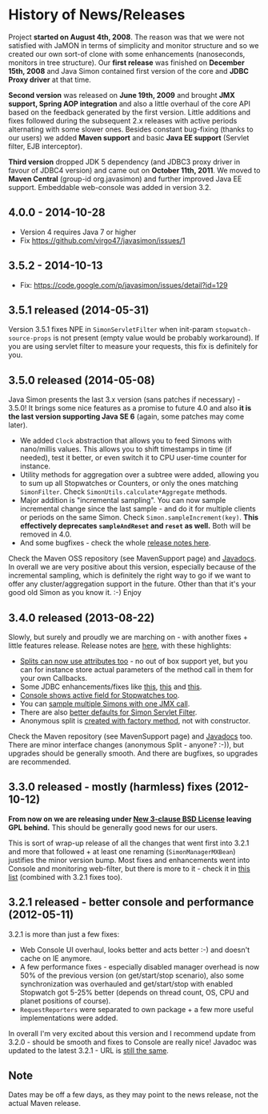 # History of News/Releases

Project **started on August 4th, 2008**. The reason was that we were not satisfied with JaMON in terms of simplicity
and monitor structure and so we created our own sort-of clone with some enhancements (nanoseconds,
monitors in tree structure). Our **first release** was finished on **December 15th, 2008** and Java Simon contained
first version of the core and **JDBC Proxy driver** at that time.

**Second version** was released on **June 19th, 2009** and brought **JMX support, Spring AOP integration** and also a little
overhaul of the core API based on the feedback generated by the first version. Little additions and fixes followed
during the subsequent 2.x releases with active periods alternating with some slower ones. Besides constant
bug-fixing (thanks to our users) we added **Maven support** and basic **Java EE support** (Servlet filter, EJB interceptor).

**Third version** dropped JDK 5 dependency (and JDBC3 proxy driver in favour of JDBC4 version) and came out on
**October 11th, 2011**. We moved to **Maven Central** (group-id org.javasimon) and further improved Java EE support.
Embeddable web-console was added in version 3.2.

## 4.0.0 - 2014-10-28

* Version 4 requires Java 7 or higher
* Fix https://github.com/virgo47/javasimon/issues/1

## 3.5.2 - 2014-10-13

* Fix: https://code.google.com/p/javasimon/issues/detail?id=129

## 3.5.1 released (2014-05-31)

Version 3.5.1 fixes NPE in `SimonServletFilter` when init-param `stopwatch-source-props` is not present
(empty value would be probably workaround). If you are using servlet filter to measure your requests,
this fix is definitely for you.

## 3.5.0 released (2014-05-08)

Java Simon presents the last 3.x version (sans patches if necessary) - 3.5.0! It brings some nice features as a promise
to future 4.0 and also **it is the last version supporting Java SE 6** (again, some patches may come later).

* We added `Clock` abstraction that allows you to feed Simons with nano/millis values. This allows you to shift
timestamps in time (if needed), test it better, or even switch it to CPU user-time counter for instance.
* Utility methods for aggregation over a subtree were added, allowing you to sum up all Stopwatches or Counters,
or only the ones matching `SimonFilter`. Check `SimonUtils.calculate*Aggregate` methods.
* Major addition is "incremental sampling". You can now sample incremental change since the last sample -
and do it for multiple clients or periods on the same Simon. Check `Simon.sampleIncrement(key)`. **This
effectively deprecates `sampleAndReset` and `reset` as well.** Both will be removed in 4.0.
* And some bugfixes - check the whole [ release notes here](https://code.google.com/p/javasimon/issues/list?can=1&q=Milestone%3D3.5).

Check the Maven OSS repository (see MavenSupport page) and
[Javadocs](http://javasimon.googlecode.com/git-history/with-javadoc/api-3.5/index.html). In overall we are very
positive about this version, especially because of the incremental sampling, which is definitely the right way
to go if we want to offer any cluster/aggregation support in the future. Other than that it's your
good old Simon as you know it. :-) Enjoy

## 3.4.0 released (2013-08-22)

Slowly, but surely and proudly we are marching on - with another fixes + little features release.
Release notes are [here](http://code.google.com/p/javasimon/issues/list?can=1&q=Milestone%3D3.4), with these highlights:

* [ Splits can now use attributes too](http://code.google.com/p/javasimon/issues/detail?id=100) - no out of box support yet, but you can for instance store actual parameters of the method call in them for your own Callbacks.
* Some JDBC enhancements/fixes like [this](http://code.google.com/p/javasimon/issues/detail?id=102),
[this](http://code.google.com/p/javasimon/issues/detail?id=103) and [this](http://code.google.com/p/javasimon/issues/detail?id=104).
* [Console shows active field for Stopwatches too](http://code.google.com/p/javasimon/issues/detail?id=101).
* You can [sample multiple Simons with one JMX call](http://code.google.com/p/javasimon/issues/detail?id=109).
* There are also [better defaults for Simon Servlet Filter](http://code.google.com/p/javasimon/issues/detail?id=110).
* Anonymous split is [created with factory method](http://code.google.com/p/javasimon/issues/detail?id=105), not with constructor.

Check the Maven repository (see MavenSupport page) and [Javadocs](http://javasimon.googlecode.com/git-history/with-javadoc/api-3.4/index.html) too.
There are minor interface changes (anonymous Split - anyone? :-)), but upgrades should be generally smooth.
And there are bugfixes, so upgrades are recommended.

## 3.3.0 released - mostly (harmless) fixes (2012-10-12)

**From now on we are releasing under [New 3-clause BSD License](http://en.wikipedia.org/wiki/BSD_licenses) leaving
GPL behind.** This should be generally good news for our users.

This is sort of wrap-up release of all the changes that went first into 3.2.1 and more that followed + at least
one renaming (`SimonManagerMXBean`) justifies the minor version bump. Most fixes and enhancements went into Console
and monitoring web-filter, but there is more to it - check it in
[this list](http://code.google.com/p/javasimon/issues/list?can=1&q=label%3AMilestone-3.3%20status%3AFixed%2CWontFix%2CVerified)
(combined with 3.2.1 fixes too).

## 3.2.1 released - better console and performance (2012-05-11)

3.2.1 is more than just a few fixes:

* Web Console UI overhaul, looks better and acts better :-) and doesn't cache on IE anymore.
* A few performance fixes - especially disabled manager overhead is now 50% of the previous version (on get/start/stop scenario), also some synchronization was overhauled and get/start/stop with enabled Stopwatch got 5-25% better (depends on thread count, OS, CPU and planet positions of course).
* `RequestReporters` were separated to own package + a few more useful implementations were added.

In overall I'm very excited about this version and I recommend update from 3.2.0 - should be smooth
and fixes to Console are really nice! Javadoc was updated to the latest 3.2.1 - URL is
[still the same](http://javasimon.googlecode.com/svn/javadoc/api-3.2/index.html).

## Note

Dates may be off a few days, as they may point to the news release, not the actual Maven release.